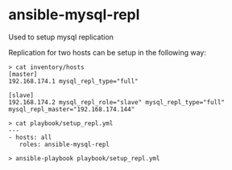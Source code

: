 # ansible-mysql-repl

Used to setup mysql replication

Replication for two hosts can be setup in the following way:
```
> cat inventory/hosts
[master]
192.168.174.1 mysql_repl_type="full"

[slave]
192.168.174.2 mysql_repl_role="slave" mysql_repl_type="full" mysql_repl_master="192.168.174.144"

> cat playbook/setup_repl.yml
--- 
- hosts: all
   roles: ansible-mysql-repl

> ansible-playbook playbook/setup_repl.yml

```
